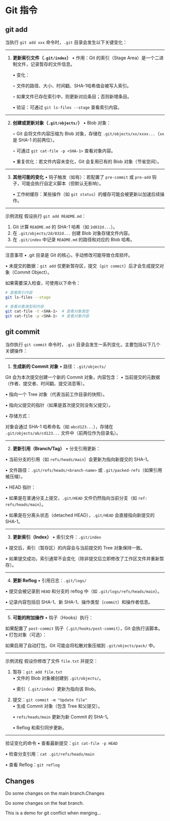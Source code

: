 # Git 指令


## git add
当执行 `git add xxx` 命令时，`.git` 目录会发生以下关键变化：

---

1. **更新索引文件（`.git/index`）**
   • 作用：Git 的索引（Stage Area）是一个二进制文件，记录暂存的文件信息。

   • 变化：

     ◦ 文件的路径、大小、时间戳、SHA-1哈希值会被写入索引。

     ◦ 如果文件已存在索引中，则更新对应条目；否则新增条目。

   • 验证：可通过 `git ls-files --stage` 查看索引内容。


---

2. **创建或更新对象（`.git/objects/`）**
   • Blob 对象：

     ◦ Git 会将文件内容压缩为 Blob 对象，存储在 `.git/objects/xx/xxxx...`（`xx` 是 SHA-1 的前两位）。

     ◦ 可通过 `git cat-file -p <SHA-1>` 查看对象内容。

   • 重复优化：若文件内容未变化，Git 会复用已有的 Blob 对象（节省空间）。


---

3. **其他可能的变化**
   • 钩子触发（如有）：若配置了 `pre-commit` 或 `pre-add` 钩子，可能会执行自定义脚本（但默认无影响）。

   • 工作树缓存：某些操作（如 `git status`）的缓存可能会被更新以加速后续操作。


---

示例流程
假设执行 `git add README.md`：
1. Git 计算 `README.md` 的 SHA-1 哈希（如 `2d832d...`）。
2. 在 `.git/objects/2d/832d...` 创建 Blob 对象存储文件内容。
3. 在 `.git/index` 中记录 `README.md` 的路径和对应的 Blob 哈希。

---

注意事项
• .git 目录是 Git 的核心，手动修改可能导致仓库损坏。

• 未提交的数据：`git add` 仅更新暂存区，提交（`git commit`）后才会生成提交对象（Commit Object）。


如果需要深入检查，可使用以下命令：
```bash
# 查看索引内容
git ls-files --stage

# 查看对象类型和内容
git cat-file -t <SHA-1>  # 查看对象类型
git cat-file -p <SHA-1>  # 查看对象内容
```

## git commit 
当你执行 `git commit` 命令时，`.git` 目录会发生一系列变化，主要包括以下几个关键操作：

---

1. **生成新的 Commit 对象**
• 路径：`.git/objects/`  

  Git 会为本次提交创建一个新的 Commit 对象，内容包含：
  • 当前提交的元数据（作者、提交者、时间戳、提交消息等）。

  • 指向一个 Tree 对象（代表当前工作目录的快照）。

  • 指向父提交的指针（如果是首次提交则没有父提交）。

• 存储方式：  

  对象会通过 SHA-1 哈希命名（如 `abcd123...`），存储在 `.git/objects/ab/cd123...` 文件中（前两位作为目录名）。

---

2. **更新引用（Branch/Tag）**
• 分支引用更新：  

  • 当前分支的引用（如 `refs/heads/main`）会更新为指向新提交的 SHA-1。

  • 文件路径：`.git/refs/heads/<branch-name>` 或 `.git/packed-refs`（如果引用被压缩）。

• HEAD 指针：  

  • 如果是在普通分支上提交，`.git/HEAD` 文件仍然指向当前分支（如 `ref: refs/heads/main`）。

  • 如果是在分离头状态（detached HEAD），`.git/HEAD` 会直接指向新提交的 SHA-1。


---

3. **更新索引（Index）**
• 索引文件：`.git/index`  

  • 提交后，索引（暂存区）的内容会与当前提交的 Tree 对象保持一致。

  • 如果提交成功，索引通常不会变化（除非提交后立即修改了工作区文件并重新暂存）。


---

4. **更新 Reflog**
• 引用日志：`.git/logs/`  

  • 提交会被记录到 `HEAD` 和分支的 reflog 中（如 `.git/logs/refs/heads/main`）。

  • 记录内容包括旧 SHA-1、新 SHA-1、操作类型（`commit`）和操作者信息。


---

5. **可能的附加操作**
• 钩子（Hooks）执行：  

  如果配置了 `post-commit` 钩子（`.git/hooks/post-commit`），Git 会执行该脚本。
• 打包对象（可选）：  

  如果启用了自动打包，Git 可能会将松散对象压缩到 `.git/objects/pack/` 中。

---

示例流程
假设你修改了文件 `file.txt` 并提交：
1. 暂存：`git add file.txt`  
   • 文件的 Blob 对象被创建到 `.git/objects/`。

   • 索引（`.git/index`）更新为指向该 Blob。

2. 提交：`git commit -m "Update file"`  
   • 生成 Commit 对象（包含 Tree 和父提交）。

   • `refs/heads/main` 更新为新 Commit 的 SHA-1。

   • Reflog 和索引同步更新。


---

验证变化的命令
• 查看最新提交：`git cat-file -p HEAD`  

• 检查分支引用：`cat .git/refs/heads/main`  

• 查看 Reflog：`git reflog`  

## Changes

Do some changes on the main branch.Changes

Do some changes on the feat branch.

This is a demo for git conflict when merging...